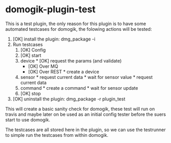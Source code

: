 domogik-plugin-test
=====================

This is a test plugin, the only reason for this plugin is to have some automated testcases for domogik, the folowing actions will be tested:

1. [OK] install the plugin: dmg_package -i <url of stable version>
2. Run testcases
    001. [OK] Config
    010. [OK] start
    020. device
        * [OK] request the params (and validate)
            * [OK] Over MQ
            * [OK] Over REST
        * create a device
    030. sensor
        * request current data
        * wait for sensor value
        * request current data
    040. command
        * create a command
        * wait for sensor update
    090. [OK] stop
3. [OK] uninstall the plugin: dmg_package -r plugin_test

This will create a basic sanity check for domogik, these test will run on travis and maybe later on be used as an initial config tester before the suers start to use domogik.

The testcases are all stored here in the plugin, so we can use the testrunner to simple run the testcases from within domogik.
